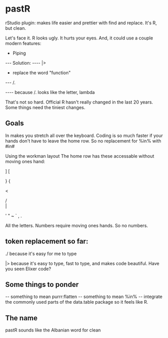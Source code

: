 # pastR
rStudio plugin: makes life easier and prettier with find and replace.  It's R, but clean.

Let's face it.  R looks ugly.  It hurts your eyes.  And, it could use a couple modern features:

- Piping

--- Solution:
---- \|>

- replace the word "function"

--- /.

---- because /. looks like the letter, lambda
 
That's not so hard.  Official R hasn't really changed in the last 20 years.  Some things need the tiniest changes.

## Goals
In makes you stretch all over the keyboard.  Coding is so much faster if your hands don't have to leave the home row.  So no replacement for %in% with #in#

Using the workman layout The home row has these accessable without moving ones hand:

]
[

}
{

<
>
/
\
|


'
"
~
`
, 
.

All the letters.  Numbers require moving ones hands.  So no numbers.


## token replacement so far:
./ because it's easy for me to type

\|\> because it's easy to type, fast to type, and makes code beautiful.  Have you seen Elixer code?


## Some things to ponder

-- something to mean purrr:flatten
-- something to mean %in%
-- integrate the commonly used parts of the data.table package so it feels like R.


## The name

pastR sounds like the Albanian word for clean

